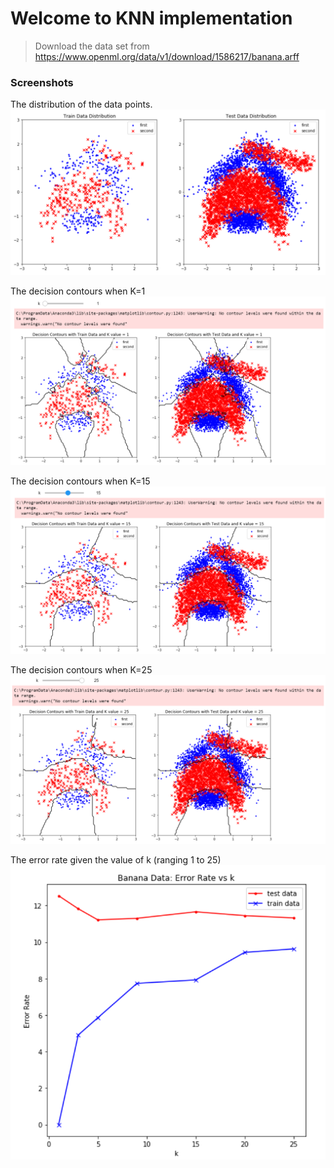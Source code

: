 # Welcome to KNN implementation
> Download the data set from https://www.openml.org/data/v1/download/1586217/banana.arff

### Screenshots

The distribution of the data points.
![Distribution](dist.png)

The decision contours when K=1
![Kis1](contours_k_1.png)

The decision contours when K=15
![Kis15](contours_k_15.png) 
 
The decision contours when K=25
![Kis25](contours_k_25.png)

The error rate given the value of k (ranging 1 to 25)
![errorRate](errorRate.png)